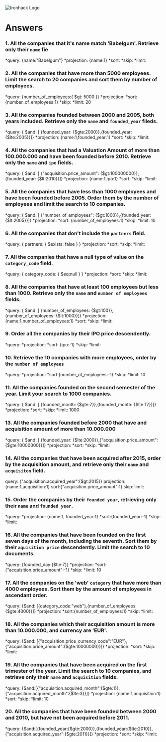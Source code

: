 ![Ironhack Logo](https://i.imgur.com/1QgrNNw.png)

# Answers

### 1. All the companies that it's name match 'Babelgum'. Retrieve only their `name` fie

*query: {name:"Babelgum"}
*projection: {name:1}
*sort:
*skip:
*limit:

### 2. All the companies that have more than 5000 employees. Limit the search to 20 companies and sort them by **number of employees**.

*query: {number_of_employees:{ \$gt: 5000 }}
*projection:
*sort: {number_of_employees:1}
*skip:
*limit: 20

### 3. All the companies founded between 2000 and 2005, both years included. Retrieve only the `name` and `founded_year` fileds.

*query: { $and: [ {founded_year: {$gte:2000}},{founded_year: {\$lte:2005}}]}
*projection: {name:1,founded_year:1}
*sort:
*skip:
*limit:

### 4. All the companies that had a Valuation Amount of more than 100.000.000 and have been founded before 2010. Retrieve only the `name` and `ipo` fields.

*query: { $and: [ {"acquisition.price_amount": {$gt:100000000}},{founded_year: {\$lt:2010}}]}
*projection: {name:1,ipo:1}
*sort:
*skip:
*limit:

### 5. All the companies that have less than 1000 employees and have been founded before 2005. Order them by the number of employees and limit the search to 10 companies.

*query: { $and: [ {"number_of_employees": {$gt:1000}},{founded_year: {\$lt:2005}}]}
*projection:
*sort: {number_of_employees:1}
*skip:
*limit: 10

### 6. All the companies that don't include the `partners` field.

*query: { partners: { \$exists: false } }
*projection:
*sort:
*skip:
*limit:

### 7. All the companies that have a null type of value on the `category_code` field.

*query: { category_code: { \$eq:null } }
*projection:
*sort:
*skip:
*limit:

### 8. All the companies that have at least 100 employees but less than 1000. Retrieve only the `name` and `number of employees` fields.

*query: { $and: [ {number_of_employees: {$gt:100}},{number_of_employees: {\$lt:1000}}]}
*projection: {name:1,number_of_employees:1}
*sort:
*skip:
*limit:

### 9. Order all the companies by their IPO price descendently.

*query:
*projection:
*sort: {ipo:-1}
*skip:
*limit:

### 10. Retrieve the 10 companies with more employees, order by the `number of employees`

*query:
*projection:
*sort:{number_of_employees:-1}
*skip:
*limit: 10

### 11. All the companies founded on the second semester of the year. Limit your search to 1000 companies.

*query: { $and: [ {founded_month: {$gte:7}},{founded_month: {\$lte:12}}]}
*projection:
*sort:
*skip:
*limit: 1000

<!-- ### 12. All the companies that have been 'deadpooled' after the third year.

query:
projection:
sort:
skip:
limit:  -->

### 13. All the companies founded before 2000 that have and acquisition amount of more than 10.000.000

*query: { $and: [ {founded_year: {$lte:2000}},{"acquisition.price_amount": {\$gte:10000000}}]}
*projection:
*sort:
*skip:
*limit:

### 14. All the companies that have been acquired after 2015, order by the acquisition amount, and retrieve only their `name` and `acquisiton` field.

query: {"acquisition.acquired_year":{\$gt:2015}}
projection: {name:1,acquisition:1}
sort:{"acquisition.price_amount":1}
skip:
limit:

### 15. Order the companies by their `founded year`, retrieving only their `name` and `founded year`.

*query:
*projection: {name:1, founded_year:1}
*sort:{founded_year:-1}
*skip:
*limit:

### 16. All the companies that have been founded on the first seven days of the month, including the seventh. Sort them by their `aquisition price` descendently. Limit the search to 10 documents.

*query: {founded_day:{\$lte:7}}
*projection:
*sort:{"acquisition.price_amount":-1}
*skip:
*limit: 10

### 17. All the companies on the 'web' `category` that have more than 4000 employees. Sort them by the amount of employees in ascendant order.

*query: {$and: [{category_code:"web"},{number_of_employees:{$gte:4000}}]}
*projection:
*sort:{number_of_employees:1}
*skip:
*limit:

### 18. All the companies which their acquisition amount is more than 10.000.000, and currency are 'EUR'.

*query: {$and: [{"acquisition.price_currency_code":"EUR"},{"acquisition.price_amount":{$gte:10000000}}]}
*projection:
*sort:
*skip:
*limit:

### 19. All the companies that have been acquired on the first trimester of the year. Limit the search to 10 companies, and retrieve only their `name` and `acquisition` fields.

*query: {$and:[{"acquisition.acquired_month":{$gte:1}},{"acquisition.acquired_month":{\$lte:3}}]}
*projection: {name:1,acquisition:1}
*sort:
*skip:
*limit: 10

### 20. All the companies that have been founded between 2000 and 2010, but have not been acquired before 2011.

*query: {$and:[{founded_year:{$gte:2000}},{founded_year:{$lte:2010}},{"acquisition.acquired_year":{$gte:2011}}]}
*projection:
*sort:
*skip:
*limit:
